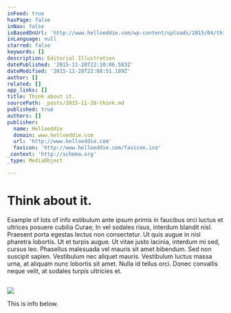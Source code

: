 ```yaml
---
inFeed: true
hasPage: false
inNav: false
isBasedOnUrl: 'http://www.helloeddie.com/wp-content/uploads/2015/04/think-man2.jpg'
inLanguage: null
starred: false
keywords: []
description: Editorial Illustration
datePublished: '2015-11-28T22:10:06.583Z'
dateModified: '2015-11-28T22:08:51.189Z'
author: []
related: []
app_links: []
title: Think about it.
sourcePath: _posts/2015-11-28-think.md
published: true
authors: []
publisher:
  name: Helloeddie
  domain: www.helloeddie.com
  url: 'http://www.helloeddie.com'
  favicon: 'http://www.helloeddie.com/favicon.ico'
_context: 'http://schema.org'
_type: MediaObject

---
```

# Think about it.

Example of lots of info estibulum ante ipsum primis in faucibus orci luctus et ultrices posuere cubilia Curae; In vel sodales risus, interdum blandit nisl. Praesent porta egestas lectus non consectetur. Ut quis augue in nisl pharetra lobortis. Ut et turpis augue. Ut vitae justo lacinia, interdum mi sed, cursus leo. Phasellus malesuada vel mauris sit amet bibendum. Sed non suscipit sapien. Vestibulum nec aliquet mauris. Vestibulum luctus massa urna, at aliquam nunc lobortis sit amet. Nulla id tellus orci. Donec convallis neque velit, at sodales turpis ultricies et.

<article style=""><h1></h1><p></p><img src="http://www.helloeddie.com/wp-content/uploads/2015/04/think-man2.jpg" /></article>

This is info below.